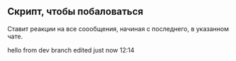 ## Скрипт, чтобы побаловаться

Ставит реакции на все соообщения, начиная с последнего, в указанном чате.

hello from dev branch
edited just now
12:14